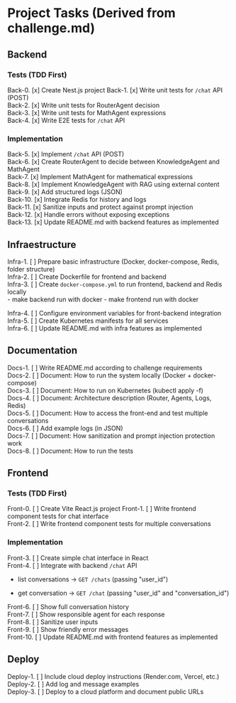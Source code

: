 

# Project Tasks (Derived from challenge.md)

## Backend
### Tests (TDD First)
Back-0. [x] Create Nest.js project
Back-1. [x] Write unit tests for `/chat` API (POST) <!-- challenge.md §8 -->  
Back-2. [x] Write unit tests for RouterAgent decision <!-- challenge.md §8 -->  
Back-3. [x] Write unit tests for MathAgent expressions <!-- challenge.md §8 -->  
Back-4. [x] Write E2E tests for `/chat` API <!-- challenge.md §8 -->  

### Implementation
Back-5. [x] Implement `/chat` API (POST) <!-- challenge.md §3 -->  
Back-6. [x] Create RouterAgent to decide between KnowledgeAgent and MathAgent <!-- challenge.md §2.1 -->  
Back-7. [x] Implement MathAgent for mathematical expressions <!-- challenge.md §2.3 -->  
Back-8. [x] Implement KnowledgeAgent with RAG using external content <!-- challenge.md §2.2 -->  
Back-9. [x] Add structured logs (JSON) <!-- challenge.md §6 -->  
Back-10. [x] Integrate Redis for history and logs <!-- challenge.md §7 -->  
Back-11. [x] Sanitize inputs and protect against prompt injection <!-- challenge.md §5 -->  
Back-12. [x] Handle errors without exposing exceptions <!-- challenge.md §5 -->  
Back-13. [x] Update README.md with backend features as implemented <!-- challenge.md §10 -->  

## Infraestructure
Infra-1. [ ] Prepare basic infrastructure (Docker, docker-compose, Redis, folder structure) <!-- challenge.md §7 -->  
Infra-2. [ ] Create Dockerfile for frontend and backend <!-- challenge.md §7 -->  
Infra-3. [ ] Create `docker-compose.yml` to run frontend, backend and Redis locally <!-- challenge.md §7 -->  
    - make backend run with docker
    - make frontend run with docker

Infra-4. [ ] Configure environment variables for front-backend integration <!-- challenge.md §7 -->  
Infra-5. [ ] Create Kubernetes manifests for all services <!-- challenge.md §7 -->  
Infra-6. [ ] Update README.md with infra features as implemented <!-- challenge.md §10 -->  

## Documentation
Docs-1. [ ] Write README.md according to challenge requirements <!-- challenge.md §10 -->  
Docs-2. [ ] Document: How to run the system locally (Docker + docker-compose) <!-- challenge.md §10.1 -->  
Docs-3. [ ] Document: How to run on Kubernetes (kubectl apply -f) <!-- challenge.md §10.2 -->  
Docs-4. [ ] Document: Architecture description (Router, Agents, Logs, Redis) <!-- challenge.md §10.3 -->  
Docs-5. [ ] Document: How to access the front-end and test multiple conversations <!-- challenge.md §10.4 -->  
Docs-6. [ ] Add example logs (in JSON) <!-- challenge.md §10.5 -->  
Docs-7. [ ] Document: How sanitization and prompt injection protection work  <!-- challenge.md §10.6 -->  
Docs-8. [ ] Document: How to run the tests <!-- challenge.md §10.7 -->  

## Frontend
### Tests (TDD First)
Front-0. [ ] Create Vite React.js project
Front-1. [ ] Write frontend component tests for chat interface <!-- challenge.md §8 -->  
Front-2. [ ] Write frontend component tests for multiple conversations <!-- challenge.md §8 -->  

### Implementation
Front-3. [ ] Create simple chat interface in React <!-- challenge.md §4 -->  
Front-4. [ ] Integrate with backend `/chat` API <!-- challenge.md §3, §4 -->  
- list conversations -> `GET /chats`
    (passing "user_id")

- get conversation -> `GET /chat`
    (passing "user_id" and "conversation_id")

Front-6. [ ] Show full conversation history <!-- challenge.md §4 -->  
Front-7. [ ] Show responsible agent for each response <!-- challenge.md §4 -->  
Front-8. [ ] Sanitize user inputs <!-- challenge.md §5 -->  
Front-9. [ ] Show friendly error messages <!-- challenge.md §5 -->  
Front-10. [ ] Update README.md with frontend features as implemented <!-- challenge.md §10 -->  

## Deploy
Deploy-1. [ ] Include cloud deploy instructions (Render.com, Vercel, etc.) <!-- challenge.md §11 -->  
Deploy-2. [ ] Add log and message examples <!-- challenge.md §10.5, §9 -->  
Deploy-3. [ ] Deploy to a cloud platform and document public URLs <!-- challenge.md §11 -->  

